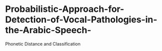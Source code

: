 # Probabilistic-Approach-for-Detection-of-Vocal-Pathologies-in-the-Arabic-Speech-
Phonetic Distance and Classification
